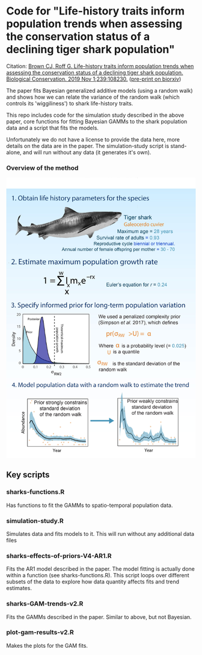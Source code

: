 # Code for "Life-history traits inform population trends when assessing the conservation status of a declining tiger shark population"


Citation: [Brown CJ, Roff G. Life-history traits inform population trends when assessing the conservation status of a declining tiger shark population. Biological Conservation. 2019 Nov 1;239:108230.](https://www.sciencedirect.com/science/article/pii/S0006320719306020?casa_token=1MetIYRF2X4AAAAA:5JqOjGn4IdWHEpIy5Mou283nUip6WDWGFE4W0qAjzmXQBR-RdsC5o6MDuqa9Vo-3KAE2YBDb)
([pre-print on biorxiv](https://www.biorxiv.org/content/10.1101/395509v4.full))

The paper fits Bayesian generalized additive models (using a random walk) and shows how we can relate the variance of the random walk (which controls its 'wiggiliness') to shark life-history traits.

This repo includes code for the simulation study described in the above paper, core functions for fitting Bayesian GAMMs to the shark population data and a script that fits the models.

Unfortunately we do not have a license to provide the data here, more details on the data are in the paper. The simulation-study script is stand-alone, and will run without any data (it generates it's own).

### Overview of the method

![](https://raw.githubusercontent.com/cbrown5/shark-pop-trends/main/conceptual-outline.jpg)

## Key scripts

### sharks-functions.R

Has functions to fit the GAMMs to spatio-temporal population data.

### simulation-study.R

Simulates data and fits models to it. This will run without any additional data files

### sharks-effects-of-priors-V4-AR1.R

Fits the AR1 model described in the paper. The model fitting is actually done within a function (see sharks-functions.R). This script loops over different subsets of the data to explore how data quantity affects fits and trend estimates.

### sharks-GAM-trends-v2.R

Fits the GAMMs described in the paper. Similar to above, but not Bayesian.

### plot-gam-results-v2.R

Makes the plots for the GAM fits.
